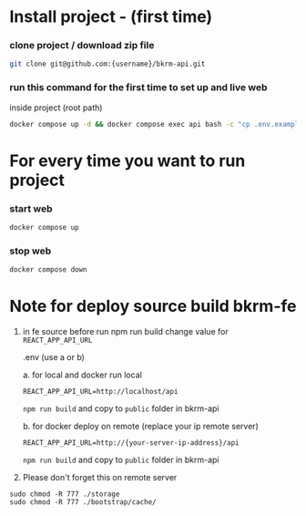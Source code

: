 # Install project - (first time)

### clone project / download zip file
```bash
git clone git@github.com:{username}/bkrm-api.git
```

###  run this command for the first time to set up and live web
inside project (root path)
```bash
docker compose up -d && docker compose exec api bash -c "cp .env.example .env && composer install && php artisan storage:link"
```

# For every time you want to run project
### start web
```bash
docker compose up
```
### stop web
```bash
docker compose down
```

# Note for deploy source build bkrm-fe

1. in fe source before run npm run build change value for `REACT_APP_API_URL` 

    .env (use a or b)
    
    a. for local and docker run local
    ```
    REACT_APP_API_URL=http://localhost/api
    ```
    `npm run build` and copy to `public` folder in bkrm-api
    
    b. for docker deploy on remote
     (replace your ip remote server)
    ```
    REACT_APP_API_URL=http://{your-server-ip-address}/api
    ```
    `npm run build` and copy to `public` folder in bkrm-api

2. Please don't forget this on remote server 
```
sudo chmod -R 777 ./storage
sudo chmod -R 777 ./bootstrap/cache/
```
